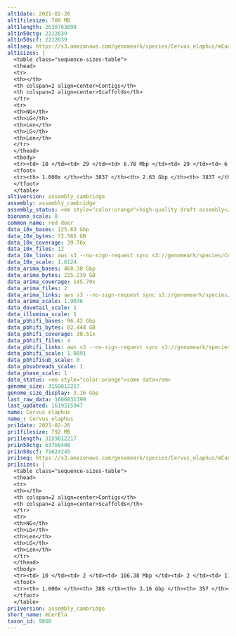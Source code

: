 ```yaml
---
alt1date: 2021-02-26
alt1filesize: 700 MB
alt1length: 2630763898
alt1n50ctg: 2212639
alt1n50scf: 2212639
alt1seq: https://s3.amazonaws.com/genomeark/species/Cervus_elaphus/mCanLor1/assembly_cambridge/mCerEla1.alt.asm.20210226.fasta.gz
alt1sizes: |
  <table class="sequence-sizes-table">
  <thead>
  <tr>
  <th></th>
  <th colspan=2 align=center>Contigs</th>
  <th colspan=2 align=center>Scaffolds</th>
  </tr>
  <tr>
  <th>NG</th>
  <th>LG</th>
  <th>Len</th>
  <th>LG</th>
  <th>Len</th>
  </tr>
  </thead>
  <tbody>
  <tr><td> 10 </td><td> 29 </td><td> 6.78 Mbp </td><td> 29 </td><td> 6.78 Mbp </td></tr>  <tr><td> 20 </td><td> 78 </td><td> 4.57 Mbp </td><td> 78 </td><td> 4.57 Mbp </td></tr>  <tr><td> 30 </td><td> 145 </td><td> 3.51 Mbp </td><td> 145 </td><td> 3.51 Mbp </td></tr>  <tr><td> 40 </td><td> 232 </td><td> 2.70 Mbp </td><td> 232 </td><td> 2.70 Mbp </td></tr>  <tr style="background-color:#cccccc;"><td> 50 </td><td> 340 </td><td> 2.21 Mbp </td><td> 340 </td><td> 2.21 Mbp </td></tr>  <tr><td> 60 </td><td> 474 </td><td> 1.71 Mbp </td><td> 474 </td><td> 1.71 Mbp </td></tr>  <tr><td> 70 </td><td> 649 </td><td> 1.32 Mbp </td><td> 649 </td><td> 1.32 Mbp </td></tr>  <tr><td> 80 </td><td> 890 </td><td> 0.90 Mbp </td><td> 890 </td><td> 0.90 Mbp </td></tr>  <tr><td> 90 </td><td> 1286 </td><td> 0.46 Mbp </td><td> 1286 </td><td> 0.46 Mbp </td></tr>  <tr><td> 100 </td><td> 3836 </td><td> 4.53 Kbp </td><td> 3836 </td><td> 4.53 Kbp </td></tr>  </tbody>
  <tfoot>
  <tr><th> 1.000x </th><th> 3837 </th><th> 2.63 Gbp </th><th> 3837 </th><th> 2.63 Gbp </th></tr>
  </tfoot>
  </table>
alt1version: assembly_cambridge
assembly: assembly_cambridge
assembly_status: <em style="color:orange">high-quality draft assembly</em>
bionano_scale: 0
common_name: red deer
data_10x_bases: 125.63 Gbp
data_10x_bytes: 72.565 GB
data_10x_coverage: 39.76x
data_10x_files: 12
data_10x_links: aws s3 --no-sign-request sync s3://genomeark/species/Cervus_elaphus/mCerEla1/genomic_data/10x/ .<br>
data_10x_scale: 1.6124
data_arima_bases: 460.38 Gbp
data_arima_bytes: 225.239 GB
data_arima_coverage: 145.70x
data_arima_files: 2
data_arima_links: aws s3 --no-sign-request sync s3://genomeark/species/Cervus_elaphus/mCerEla1/genomic_data/arima/ .<br>
data_arima_scale: 1.9036
data_dovetail_scale: 1
data_illumina_scale: 1
data_pbhifi_bases: 96.42 Gbp
data_pbhifi_bytes: 82.448 GB
data_pbhifi_coverage: 30.51x
data_pbhifi_files: 4
data_pbhifi_links: aws s3 --no-sign-request sync s3://genomeark/species/Cervus_elaphus/mCerEla1/genomic_data/pacbio/ . --exclude "*subreads.bam*"<br>
data_pbhifi_scale: 1.0891
data_pbhifisub_scale: 0
data_pbsubreads_scale: 1
data_phase_scale: 1
data_status: <em style="color:orange">some data</em>
genome_size: 3159812217
genome_size_display: 3.16 Gbp
last_raw_data: 1606831399
last_updated: 1619515947
name: Cervus elaphus
name_: Cervus_elaphus
pri1date: 2021-02-26
pri1filesize: 792 MB
pri1length: 3159812217
pri1n50ctg: 63760408
pri1n50scf: 71624245
pri1seq: https://s3.amazonaws.com/genomeark/species/Cervus_elaphus/mCanLor1/assembly_cambridge/mCerEla1.pri.asm.20210226.fasta.gz
pri1sizes: |
  <table class="sequence-sizes-table">
  <thead>
  <tr>
  <th></th>
  <th colspan=2 align=center>Contigs</th>
  <th colspan=2 align=center>Scaffolds</th>
  </tr>
  <tr>
  <th>NG</th>
  <th>LG</th>
  <th>Len</th>
  <th>LG</th>
  <th>Len</th>
  </tr>
  </thead>
  <tbody>
  <tr><td> 10 </td><td> 2 </td><td> 106.38 Mbp </td><td> 2 </td><td> 110.67 Mbp </td></tr>  <tr><td> 20 </td><td> 6 </td><td> 86.20 Mbp </td><td> 5 </td><td> 94.14 Mbp </td></tr>  <tr><td> 30 </td><td> 9 </td><td> 79.32 Mbp </td><td> 9 </td><td> 82.66 Mbp </td></tr>  <tr><td> 40 </td><td> 14 </td><td> 71.72 Mbp </td><td> 13 </td><td> 77.23 Mbp </td></tr>  <tr style="background-color:#cccccc;"><td> 50 </td><td> 18 </td><td style="background-color:#88ff88;"> 63.76 Mbp </td><td> 17 </td><td style="background-color:#88ff88;"> 71.62 Mbp </td></tr>  <tr><td> 60 </td><td> 24 </td><td> 55.81 Mbp </td><td> 22 </td><td> 63.04 Mbp </td></tr>  <tr><td> 70 </td><td> 30 </td><td> 49.13 Mbp </td><td> 27 </td><td> 52.23 Mbp </td></tr>  <tr><td> 80 </td><td> 37 </td><td> 33.46 Mbp </td><td> 34 </td><td> 38.53 Mbp </td></tr>  <tr><td> 90 </td><td> 69 </td><td> 4.42 Mbp </td><td> 64 </td><td> 4.47 Mbp </td></tr>  <tr><td> 100 </td><td> 387 </td><td> 16.43 Kbp </td><td> 356 </td><td> 16.43 Kbp </td></tr>  </tbody>
  <tfoot>
  <tr><th> 1.000x </th><th> 388 </th><th> 3.16 Gbp </th><th> 357 </th><th> 3.16 Gbp </th></tr>
  </tfoot>
  </table>
pri1version: assembly_cambridge
short_name: mCerEla
taxon_id: 9860
---
```

